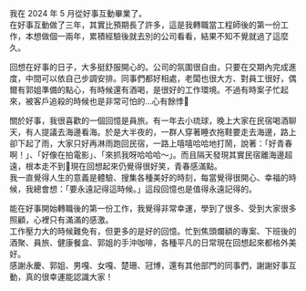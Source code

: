 我在 2024 年 5 月從好事互動畢業了。\
在好事互動做了三年，其實比預期長了許多，這是我轉職當工程師後的第一份工作，本想做個一兩年，累積經驗後就去別的公司看看，結果不知不覺就過了這麼久。

回想在好事的日子，大多挺舒服開心的。公司的氛圍很自由，只要在交期內完成進度，中間可以依自己步調安排。同事們都好相處，老闆也很大方、對員工很好，偶爾有郭姐準備的點心，有時候還有酒喝，是很好的工作環境。不過有時案子忙起來，被客戶追殺的時候也是非常可怕的...心有餘悸🥹

關於好事，我很喜歡的一個回憶是員旅。有一年去小琉球，晚上大家在民宿喝酒聊天，有人提議去海邊看海。於是大半夜的，一群人穿著睡衣拖鞋要走去海邊，路上卻下起了雨，大家只好再淋雨跑回民宿，一路上嘻嘻哈哈地打鬧，說著：「好青春啊！」、「好像在拍電影」、「來抓我呀哈哈哈～」。而且隔天發現其實民宿離海邊超遠，根本走不到🤣現在回想起來仍覺得很好笑，青春感滿點。\
我一直覺得人生的意義是體驗、搜集各種美好的時刻，每當覺得很開心、幸福的時候，我總會想：「要永遠記得這時候。」這段回憶也是值得永遠記得的。

能在好事開始轉職後的第一份工作，我覺得非常幸運，學到了很多、受到大家很多照顧，心裡只有滿滿的感激。\
工作壓力大的時候難免有，但更多的是好的回憶。忙到焦頭爛額的專案、下班後的酒聚、員旅、健康餐盒、郭姐的手沖咖啡，各種平凡的日常現在回想起來都格外美好。\
感謝永慶、郭姐、男嘎、女嘎、楚珊、冠博，還有其他部門的同事們，謝謝好事互動，真的很幸運能認識大家！